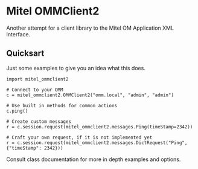 # Mitel OMMClient2

Another attempt for a client library to the Mitel OM Application XML Interface.

## Quicksart

Just some examples to give you an idea what this does.

```
import mitel_ommclient2

# Connect to your OMM
c = mitel_ommclient2.OMMClient2("omm.local", "admin", "admin")

# Use built in methods for common actions
c.ping()

# Create custom messages
r = c.session.request(mitel_ommclient2.messages.Ping(timeStamp=2342))

# Craft your own request, if it is not implemented yet
r = c.session.request(mitel_ommclient2.messages.DictRequest("Ping", {"timeStamp": 2342}))
```

Consult class documentation for more in depth examples and options.
